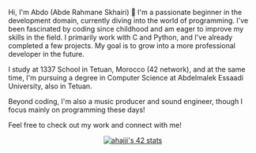 Hi, I'm Abdo (Abde Rahmane Skhairi) 👋 I'm a passionate beginner in the development domain, currently diving into the world of programming. I've been fascinated by coding since childhood and am eager to improve my skills in the field. I primarily work with C and Python, and I've already completed a few projects. My goal is to grow into a more professional developer in the future.

I study at 1337 School in Tetuan, Morocco (42 network), and at the same time, I'm pursuing a degree in Computer Science at Abdelmalek Essaadi University, also in Tetuan.

Beyond coding, I'm also a music producer and sound engineer, though I focus mainly on programming these days!

Feel free to check out my work and connect with me!

<div align="center" dir="auto">
  <a href="https://badge.mediaplus.ma/greenbinary/sabderra" rel="nofollow"><img src="https://camo.githubusercontent.com/82d83b5a0f8c60d2f75a6a30d4fd0921a60022472b7f0935beeaa5eed5e4bba9/68747470733a2f2f62616467652e6d65646961706c75732e6d612f677265656e62696e6172792f7361626465727261" alt="ahajji's 42 stats" data-canonical-src="https://badge.mediaplus.ma/greenbinary/sabderra" style="max-width: 100%;"></a>
</div>

